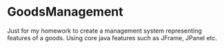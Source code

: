 # GoodsManagement
Just for my homework to create a  management system representing features of a goods. Using core java features such as JFrame, JPanel etc.
